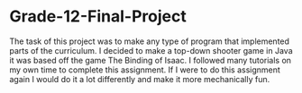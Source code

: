 # Grade-12-Final-Project
The task of this project was to make any type of program that implemented parts of the curriculum. I decided to make a top-down shooter game in Java it was based off the game The Binding of Isaac. I followed many tutorials on my own time to complete this assignment. If I were to do this assignment again I would do it a lot differently and make it more mechanically fun.
